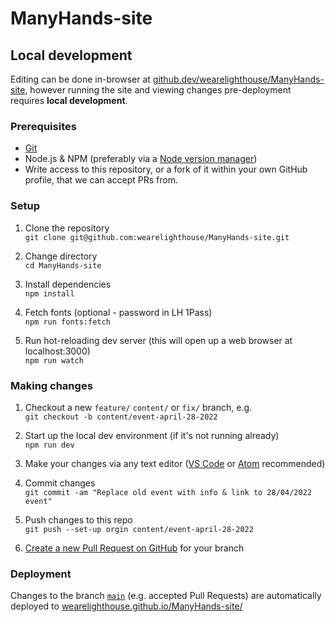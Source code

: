 # ManyHands-site


## Local development

Editing can be done in-browser at [github.dev/wearelighthouse/ManyHands-site](https://github.dev/wearelighthouse/ManyHands-site), however running the site and viewing changes pre-deployment requires __local development__.


### Prerequisites

- [Git](https://git-scm.com/)
- Node.js & NPM (preferably via a [Node version manager](https://docs.npmjs.com/downloading-and-installing-node-js-and-npm#using-a-node-version-manager-to-install-nodejs-and-npm))
- Write access to this repository, or a fork of it within your own GitHub profile, that we can accept PRs from.


### Setup

1. Clone the repository  
  `git clone git@github.com:wearelighthouse/ManyHands-site.git`

2. Change directory  
  `cd ManyHands-site`

3. Install dependencies  
  `npm install`

4. Fetch fonts (optional - password in LH 1Pass)  
  `npm run fonts:fetch`

5. Run hot-reloading dev server (this will open up a web browser at localhost:3000)  
  `npm run watch`


### Making changes

1. Checkout a new `feature/` `content/` or `fix/` branch, e.g.  
  `git checkout -b content/event-april-28-2022`

2. Start up the local dev environment (if it's not running already)  
  `npm run dev`

3. Make your changes via any text editor ([VS Code](https://code.visualstudio.com/) or [Atom](https://atom.io/) recommended)

4. Commit changes  
  `git commit -am "Replace old event with info & link to 28/04/2022 event"`

5. Push changes to this repo  
  `git push --set-up orgin content/event-april-28-2022`

6. [Create a new Pull Request on GitHub](https://github.com/wearelighthouse/ManyHands-site/pulls) for your branch  


### Deployment

Changes to the branch [`main`](https://github.com/wearelighthouse/ManyHands-site/tree/main) (e.g. accepted Pull Requests) are automatically deployed to [wearelighthouse.github.io/ManyHands-site/](https://wearelighthouse.github.io/ManyHands-site/)
